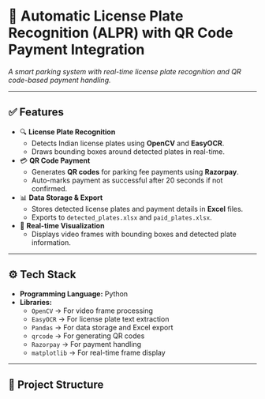 # 🚗 Automatic License Plate Recognition (ALPR) with QR Code Payment Integration

*A smart parking system with real-time license plate recognition and QR code-based payment handling.*

---

## ✅ Features

- 🔍 **License Plate Recognition**
    - Detects Indian license plates using **OpenCV** and **EasyOCR**.
    - Draws bounding boxes around detected plates in real-time.
- 💳 **QR Code Payment**
    - Generates **QR codes** for parking fee payments using **Razorpay**.
    - Auto-marks payment as successful after 20 seconds if not confirmed.
- 📊 **Data Storage & Export**
    - Stores detected license plates and payment details in **Excel** files.
    - Exports to `detected_plates.xlsx` and `paid_plates.xlsx`.
- 🎥 **Real-time Visualization**
    - Displays video frames with bounding boxes and detected plate information.

---

## ⚙️ Tech Stack

- **Programming Language:** Python  
- **Libraries:** 
    - `OpenCV` → For video frame processing  
    - `EasyOCR` → For license plate text extraction  
    - `Pandas` → For data storage and Excel export  
    - `qrcode` → For generating QR codes  
    - `Razorpay` → For payment handling  
    - `matplotlib` → For real-time frame display  

---

## 📁 Project Structure

